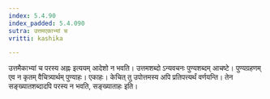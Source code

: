 ```yaml
---
index: 5.4.90
index_padded: 5.4.090
sutra: उत्तमएकाभ्यां च
vritti: kashika

---
```

उत्तमैकाभ्यां च परस्य अह्नः इत्ययम् आदेशो न भवति। उत्तमशब्दो ऽन्यवचनः पुण्यशब्दम् आचष्टे। पुण्यग्रहणम् एव न कृतम् वैचित्र्यार्थम् पुण्याहः। एकाहः। केचित् तु उपोत्तमस्य अपि प्रतिपत्त्यर्थं वर्णयन्ति। तेन सङ्ख्यातशब्दादपि परस्य न भवति, सङ्ख्याताहः इति।